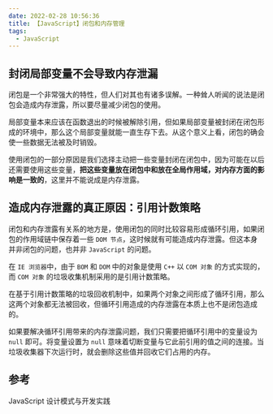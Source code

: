 ```yaml
---
date: 2022-02-28 10:56:36
title: 【JavaScript】闭包和内存管理
tags:
  - JavaScript
---
```


## 封闭局部变量不会导致内存泄漏

闭包是一个非常强大的特性，但人们对其也有诸多误解。一种耸人听闻的说法是闭包会造成内存泄露，所以要尽量减少闭包的使用。

局部变量本来应该在函数退出的时候被解除引用，但如果局部变量被封闭在闭包形成的环境中，那么这个局部变量就能一直生存下去。从这个意义上看，闭包的确会使一些数据无法被及时销毁。

使用闭包的一部分原因是我们选择主动把一些变量封闭在闭包中，因为可能在以后还需要使用这些变量，**把这些变量放在闭包中和放在全局作用域，对内存方面的影响是一致的**，这里并不能说成是内存泄露。

## 造成内存泄露的真正原因：引用计数策略

闭包和内存泄露有关系的地方是，使用闭包的同时比较容易形成循环引用，如果闭包的作用域链中保存着一些 `DOM 节点`，这时候就有可能造成内存泄露。但这本身并非闭包的问题，也并非 `JavaScript` 的问题。

在 `IE 浏览器`中，由于 `BOM` 和 `DOM` 中的对象是使用 `C++` 以 `COM 对象` 的方式实现的，而 `COM 对象` 的垃圾收集机制采用的是引用计数策略。

在基于引用计数策略的垃圾回收机制中，如果两个对象之间形成了循环引用，那么这两个对象都无法被回收，但循环引用造成的内存泄露在本质上也不是闭包造成的。

如果要解决循环引用带来的内存泄露问题，我们只需要把循环引用中的变量设为 `null` 即可。将变量设置为 `null` 意味着切断变量与它此前引用的值之间的连接。当垃圾收集器下次运行时，就会删除这些值并回收它们占用的内存。

## 参考

JavaScript 设计模式与开发实践
